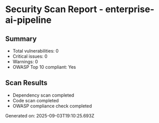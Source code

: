 # Security Scan Report - enterprise-ai-pipeline

## Summary
- Total vulnerabilities: 0
- Critical issues: 0
- Warnings: 0
- OWASP Top 10 compliant: Yes

## Scan Results
- Dependency scan completed
- Code scan completed
- OWASP compliance check completed

Generated on: 2025-09-03T19:10:25.693Z

